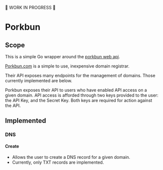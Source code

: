 🚧 WORK IN PROGRESS 🚧

# Porkbun

## Scope

This is a simple Go wrapper around the [porkbun web api](https://porkbun.com/api/json/v3/documentation).

[Porkbun.com](https://porkbun.com/) is a simple to use, inexpensive domain registrar.

Their API exposes many endpoints for the management of domains. Those currently implemented are below.

Porkbun exposes their API to users who have enabled API access on a given domain. API access is afforded through two keys provided to the user: the API Key, and the Secret Key. Both keys are required for action against the API.

## Implemented

### DNS

#### Create

- Allows the user to create a DNS record for a given domain.
- Currently, only TXT records are implemented.
